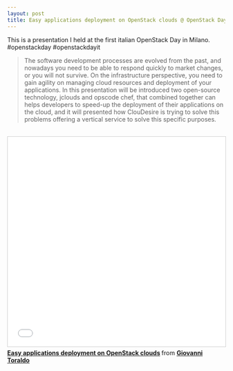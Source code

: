 ```yaml
---
layout: post
title: Easy applications deployment on OpenStack clouds @ OpenStack Day 2014 Milano
---
```


This is a presentation I held at the first italian OpenStack Day in Milano. #openstackday #openstackdayit


> The software development processes are evolved from the past, and nowadays you need to be able to respond quickly to market changes, or you will not survive. On the infrastructure perspective, you need to gain agility on managing cloud resources and deployment of your applications. In this presentation will be introduced two open-source technology, jclouds and opscode chef, that combined together can helps developers to speed-up the deployment of their applications on the cloud, and it will presented how ClouDesire is trying to solve this problems offering a vertical service to solve this specific purposes.

<br/>

<iframe src="//www.slideshare.net/slideshow/embed_code/35318070?rel=0" width="597" height="486" frameborder="0" marginwidth="0" marginheight="0" scrolling="no" style="border:1px solid #CCC; border-width:1px; margin-bottom:5px; max-width: 100%;" allowfullscreen> </iframe> <div style="margin-bottom:5px"> <strong> <a href="https://www.slideshare.net/gionn2/open-stackdaymilano2014" title="Easy applications deployment on OpenStack clouds" target="_blank">Easy applications deployment on OpenStack clouds</a> </strong> from <strong><a href="http://www.slideshare.net/gionn2" target="_blank">Giovanni Toraldo</a></strong> </div>
